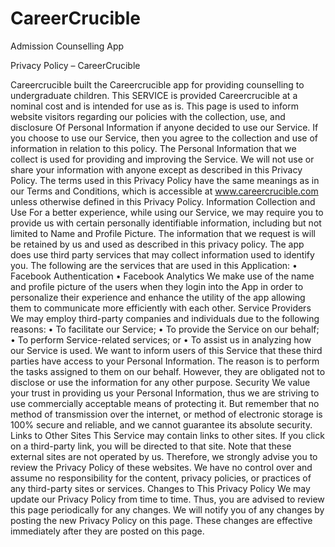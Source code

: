 # CareerCrucible
Admission Counselling App

Privacy Policy – CareerCrucible

Careercrucible built the Careercrucible app for providing counselling to undergraduate children. This
SERVICE is provided Careercrucible at a nominal cost and is intended for use as is.
This page is used to inform website visitors regarding our policies with the collection, use, and
disclosure
Of Personal Information if anyone decided to use our Service.
If you choose to use our Service, then you agree to the collection and use of information in relation
to this policy. The Personal Information that we collect is used for providing and improving the
Service.
We will not use or share your information with anyone except as described in this Privacy Policy.
The terms used in this Privacy Policy have the same meanings as in our Terms and Conditions, which
is accessible at www.careercrucible.com unless otherwise defined in this Privacy Policy.
Information Collection and Use
For a better experience, while using our Service, we may require you to provide us with certain
personally
identifiable information, including but not limited to Name and Profile Picture. The information that
we request is will be retained by us and used as described in this privacy policy.
The app does use third party services that may collect information used to identify you.
The following are the services that are used in this Application:
• Facebook Authentication
• Facebook Analytics
We make use of the name and profile picture of the users when they login into the App in order to
personalize their experience and enhance the utility of the app allowing them to communicate more
efficiently with each other.
Service Providers
We may employ third-party companies and individuals due to the following reasons:
• To facilitate our Service;
• To provide the Service on our behalf;
• To perform Service-related services; or
• To assist us in analyzing how our Service is used.
We want to inform users of this Service that these third parties have access to your Personal
Information.
The reason is to perform the tasks assigned to them on our behalf. However, they are obligated not
to disclose or use the information for any other purpose.
Security
We value your trust in providing us your Personal Information, thus we are striving to use
commercially
acceptable means of protecting it. But remember that no method of transmission over the internet,
or
method of electronic storage is 100% secure and reliable, and we cannot guarantee its absolute
security.
Links to Other Sites
This Service may contain links to other sites. If you click on a third-party link, you will be directed to
that site. Note that these external sites are not operated by us. Therefore, we strongly advise you to
review the Privacy Policy of these websites. We have no control over and assume no responsibility
for the content, privacy policies, or practices of any third-party sites or services.
Changes to This Privacy Policy
We may update our Privacy Policy from time to time. Thus, you are advised to review this page
periodically for any changes. We will notify you of any changes by posting the new Privacy Policy on
this
page. These changes are effective immediately after they are posted on this page.
